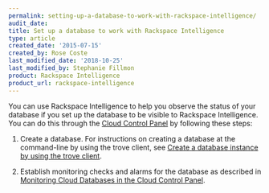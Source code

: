 ```yaml
---
permalink: setting-up-a-database-to-work-with-rackspace-intelligence/
audit_date:
title: Set up a database to work with Rackspace Intelligence
type: article
created_date: '2015-07-15'
created_by: Rose Coste
last_modified_date: '2018-10-25'
last_modified_by: Stephanie Fillmon
product: Rackspace Intelligence
product_url: rackspace-intelligence
---
```


You can use Rackspace Intelligence to help you observe the status of
your database if you set up the database to be visible to Rackspace
Intelligence. You can do this through the [Cloud Control
Panel](https://login.rackspace.com/) by following these steps:

1.  Create a database. For instructions on creating a database at the
    command-line by using the trove client, see [Create a database instance by using the trove client](https://developer.rackspace.com/docs/cloud-databases/v1/developer-guide/#create-a-database-instance-by-using-the-trove-client).

2.  Establish monitoring checks and alarms for the database as described in
    [Monitoring Cloud Databases in the Cloud Control Panel](/how-to/monitoring-cloud-databases-in-the-cloud-control-panel).
